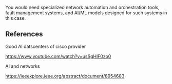 







You would need specialized network automation and orchestration tools, fault management systems, and AI/ML models designed for such systems in this case.



## References 



Good AI datscenters of cisco provider

https://www.youtube.com/watch?v=usSgHlF0zo0



AI and networks

https://ieeexplore.ieee.org/abstract/document/8954683
